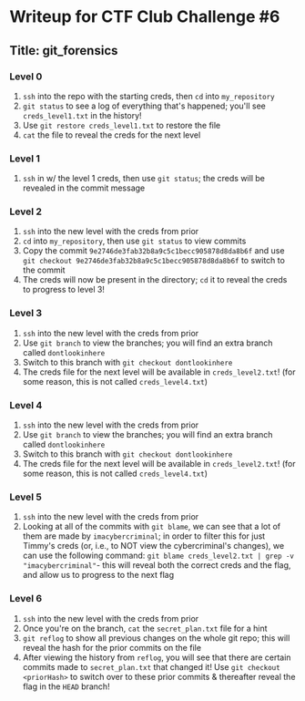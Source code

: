 # Writeup for CTF Club Challenge #6
## Title: git_forensics

### Level 0
1) `ssh` into the repo with the starting creds, then `cd` into `my_repository`
2) `git status` to see a log of everything that's happened; you'll see `creds_level1.txt` in the history!
3) Use `git restore creds_level1.txt` to restore the file
4) `cat` the file to reveal the creds for the next level

### Level 1
1) `ssh` in w/ the level 1 creds, then use `git status`; the creds will be revealed in the commit message

### Level 2
1) `ssh` into the new level with the creds from prior
2) `cd` into `my_repository`, then use `git status` to view commits
3) Copy the commit `9e2746de3fab32b8a9c5c1becc905878d8da8b6f` and use `git checkout 9e2746de3fab32b8a9c5c1becc905878d8da8b6f` to switch to the commit
4) The creds will now be present in the directory; `cd` it to reveal the creds to progress to level 3!

### Level 3
1) `ssh` into the new level with the creds from prior
2) Use `git branch` to view the branches; you will find an extra branch called `dontlookinhere`
3) Switch to this branch with `git checkout dontlookinhere`
4) The creds file for the next level will be available in `creds_level2.txt`! (for some reason, this is not called `creds_level4.txt`)

### Level 4
1) `ssh` into the new level with the creds from prior
2) Use `git branch` to view the branches; you will find an extra branch called `dontlookinhere`
3) Switch to this branch with `git checkout dontlookinhere`
4) The creds file for the next level will be available in `creds_level2.txt`! (for some reason, this is not called `creds_level4.txt`)

### Level 5
1) `ssh` into the new level with the creds from prior
2) Looking at all of the commits with `git blame`, we can see that a lot of them are made by `imacybercriminal`; in order to filter this for just Timmy's creds (or, i.e., to NOT view the cybercriminal's changes), we can use the following command:
`git blame creds_level2.txt | grep -v "imacybercriminal"`- this will reveal both the correct creds and the flag, and allow us to progress to the next flag

### Level 6
1) `ssh` into the new level with the creds from prior
2) Once you're on the branch, `cat` the `secret_plan.txt` file for a hint
3) `git reflog` to show all previous changes on the whole git repo; this will reveal the hash for the prior commits on the file
4) After viewing the history from `reflog`, you will see that there are certain commits made to `secret_plan.txt` that changed it! Use `git checkout <priorHash>` to switch over to these prior commits & thereafter reveal the flag in the `HEAD` branch!

